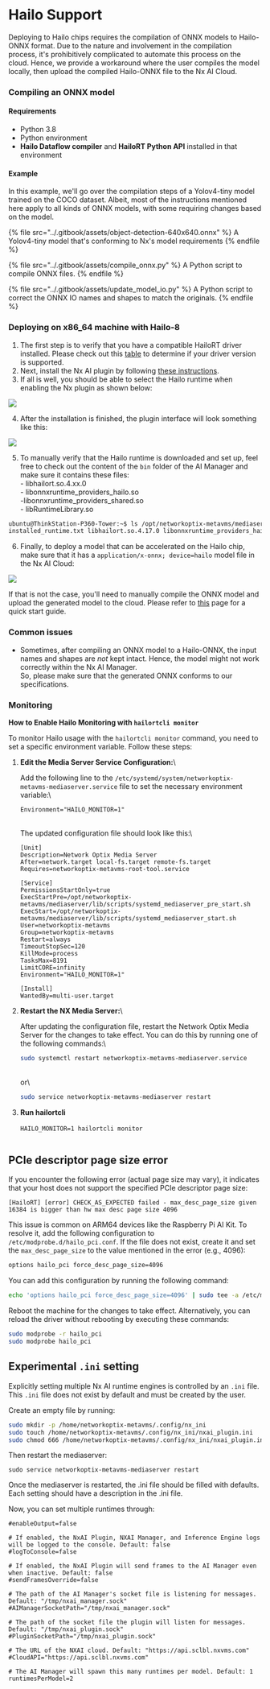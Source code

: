 # Hailo Support

Deploying to Hailo chips requires the compilation of ONNX models to Hailo-ONNX format. Due to the nature and involvement in the compilation process, it's prohibitively complicated to automate this process on the cloud. Hence, we provide a workaround where the user compiles the model locally, then upload the compiled Hailo-ONNX file to the Nx AI Cloud.

### Compiling an ONNX model

#### Requirements

* Python 3.8
* Python environment
* **Hailo Dataflow compiler** and **HailoRT Python API** installed in that environment

#### Example

In this example, we'll go over the compilation steps of a Yolov4-tiny model trained on the COCO dataset. Albeit, most of the instructions mentioned here apply to all kinds of ONNX models, with some requiring changes based on the model.

{% file src="../.gitbook/assets/object-detection-640x640.onnx" %}
A Yolov4-tiny model that's conforming to Nx's model requirements
{% endfile %}

{% file src="../.gitbook/assets/compile_onnx.py" %}
A Python script to compile ONNX files.
{% endfile %}

{% file src="../.gitbook/assets/update_model_io.py" %}
A Python script to correct the ONNX IO names and shapes to match the originals.
{% endfile %}

### Deploying on x86\_64 machine with Hailo-8

1. The first step is to verify that you have a compatible HailoRT driver installed. Please check out this [table](supported-ai-accelerators.md) to determine if your driver version is supported.
2. Next, install the Nx AI plugin by following [these instructions](../nx-ai-manager/2.-install-nx-ai-plugin.md).
3. If all is well, you should be able to select the Hailo runtime when enabling the Nx plugin as shown below:

![](../.gitbook/assets/hailo-runtime-in-plugin-ui.png)

4. After the installation is finished, the plugin interface will look something like this:

![](../.gitbook/assets/plugin-ui.png)

5. To manually verify that the Hailo runtime is downloaded and set up, feel free to check out the content of the `bin` folder of the AI Manager and make sure it contains these files:\
   \- libhailort.so.4.xx.0\
   \- libonnxruntime\_providers\_hailo.so\
   \-libonnxruntime\_providers\_shared.so\
   \- libRuntimeLibrary.so

```sh
ubuntu@ThinkStation-P360-Tower:~$ ls /opt/networkoptix-metavms/mediaserver/bin/plugins/nxai_plugin/nxai_manager/bin/
installed_runtime.txt libhailort.so.4.17.0 libonnxruntime_providers_hailo.so libonnxruntime_providers_shared.so libRuntimeLibrary.so sclbld sclblmod
```

6. Finally, to deploy a model that can be accelerated on the Hailo chip, make sure that it has a `application/x-onnx; device=hailo` model file in the Nx AI Cloud:

![](../.gitbook/assets/model-files-2.png)

If that is not the case, you'll need to manually compile the ONNX model and upload the generated model to the cloud. Please refer to [this](https://github.com/OAAX-standard/contributions/tree/main/Hailo-8) page for a quick start guide.

### Common issues

* Sometimes, after compiling an ONNX model to a Hailo-ONNX, the input names and shapes are _not_ kept intact. Hence, the model might not work correctly within the Nx AI Manager. \
  So, please make sure that the generated ONNX conforms to our specifications.

### Monitoring

**How to Enable Hailo Monitoring with `hailortcli monitor`**

To monitor Hailo usage with the `hailortcli monitor` command, you need to set a specific environment variable. Follow these steps:

1.  **Edit the Media Server Service Configuration:**\


    Add the following line to the `/etc/systemd/system/networkoptix-metavms-mediaserver.service` file to set the necessary environment variable:\


    ```plaintext
    Environment="HAILO_MONITOR=1"
    ```

    \
    The updated configuration file should look like this:\


    ```plaintext
    [Unit]
    Description=Network Optix Media Server
    After=network.target local-fs.target remote-fs.target
    Requires=networkoptix-metavms-root-tool.service

    [Service]
    PermissionsStartOnly=true
    ExecStartPre=/opt/networkoptix-metavms/mediaserver/lib/scripts/systemd_mediaserver_pre_start.sh
    ExecStart=/opt/networkoptix-metavms/mediaserver/lib/scripts/systemd_mediaserver_start.sh
    User=networkoptix-metavms
    Group=networkoptix-metavms
    Restart=always
    TimeoutStopSec=120
    KillMode=process
    TasksMax=8191
    LimitCORE=infinity
    Environment="HAILO_MONITOR=1"

    [Install]
    WantedBy=multi-user.target
    ```
2.  **Restart the NX Media Server:**\


    After updating the configuration file, restart the Network Optix Media Server for the changes to take effect. You can do this by running one of the following commands:\


    ```bash
    sudo systemctl restart networkoptix-metavms-mediaserver.service
    ```

    \
    or\


    ```bash
    sudo service networkoptix-metavms-mediaserver restart
    ```
3. **Run hailortcli**\
   &#x20;\
   `HAILO_MONITOR=1 hailortcli monitor`

<figure><img src="../.gitbook/assets/image (119).png" alt=""><figcaption></figcaption></figure>

## PCIe descriptor page size error

If you encounter the following error (actual page size may vary), it indicates that your host does not support the specified PCIe descriptor page size:

```
[HailoRT] [error] CHECK_AS_EXPECTED failed - max_desc_page_size given 16384 is bigger than hw max desc page size 4096
```

This issue is common on ARM64 devices like the Raspberry Pi AI Kit. To resolve it, add the following configuration to `/etc/modprobe.d/hailo_pci.conf`. If the file does not exist, create it and set the `max_desc_page_size` to the value mentioned in the error (e.g., 4096):

```bash
options hailo_pci force_desc_page_size=4096
```

You can add this configuration by running the following command:

```bash
echo 'options hailo_pci force_desc_page_size=4096' | sudo tee -a /etc/modprobe.d/hailo_pci.conf
```

Reboot the machine for the changes to take effect. Alternatively, you can reload the driver without rebooting by executing these commands:

```bash
sudo modprobe -r hailo_pci
sudo modprobe hailo_pci
```



## Experimental `.ini` setting <a href="#enable-.ini-settings" id="enable-.ini-settings"></a>

Explicitly setting multiple Nx AI runtime engines is controlled by an `.ini` file. This `.ini` file does not exist by default and must be created by the user.

Create an empty file by running:



```bash
sudo mkdir -p /home/networkoptix-metavms/.config/nx_ini 
sudo touch /home/networkoptix-metavms/.config/nx_ini/nxai_plugin.ini 
sudo chmod 666 /home/networkoptix-metavms/.config/nx_ini/nxai_plugin.ini
```

Then restart the mediaserver:

```
sudo service networkoptix-metavms-mediaserver restart
```

Once the mediaserver is restarted, the .ini file should be filled with defaults. Each setting should have a description in the .ini file.

Now, you can set multiple runtimes through:&#x20;

```
#enableOutput=false

# If enabled, the NxAI Plugin, NXAI Manager, and Inference Engine logs will be logged to the console. Default: false
#logToConsole=false

# If enabled, the NxAI Plugin will send frames to the AI Manager even when inactive. Default: false
#sendFramesOverride=false

# The path of the AI Manager's socket file is listening for messages. Default: "/tmp/nxai_manager.sock"
#AIManagerSocketPath="/tmp/nxai_manager.sock"

# The path of the socket file the plugin will listen for messages. Default: "/tmp/nxai_plugin.sock"
#PluginSocketPath="/tmp/nxai_plugin.sock"

# The URL of the NXAI cloud. Default: "https://api.sclbl.nxvms.com"
#CloudAPI="https://api.sclbl.nxvms.com"

# The AI Manager will spawn this many runtimes per model. Default: 1
runtimesPerModel=2


```
